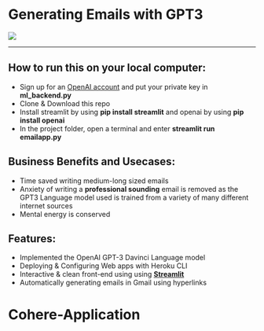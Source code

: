 # Generating Emails with GPT3

[![](https://img.youtube.com/vi/oJWBQKrF4uM/0.jpg)](https://www.youtube.com/watch?v=oJWBQKrF4uM)

_____
## How to run this on your local computer:
* Sign up for an [OpenAI account](https://beta.openai.com/signup) and put your private key in **ml_backend.py**
* Clone & Download this repo
* Install streamlit by using **pip install streamlit** and openai by using **pip install openai**
* In the project folder, open a terminal and enter **streamlit run emailapp.py**

## Business Benefits and Usecases:
* Time saved writing medium-long sized emails
* Anxiety of writing a **professional sounding** email is removed as the GPT3 Language model used is trained from a variety of many different internet sources
* Mental energy is conserved

## Features:
* Implemented the OpenAI GPT-3 Davinci Language model
* Deploying & Configuring Web apps with Heroku CLI
* Interactive & clean front-end using using [**Streamlit**](https://streamlit.io/)
* Automatically generating emails in Gmail using hyperlinks
# Cohere-Application
